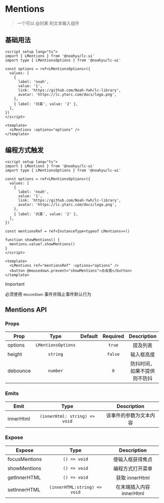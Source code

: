 # Mentions

> 一个可以 @刘某 的文本输入组件

## 基础用法

```vue
<script setup lang="ts">
import { LMentions } from '@noahyu/lc-ui'
import type { LMentionsOptions } from '@noahyu/lc-ui'

const options = ref<LMentionsOptions>({
  values: [
    {
      label: 'noah',
      value: '1',
      link: 'https://github.com/Noah-Ywh/lc-library',
      avatar: 'https://lc.ytarc.com/docs/logo.png',
    },
    { label: '刘某', value: '2' },
  ],
})
</script>

<template>
  <LMentions :options="options" />
</template>
```

## 编程方式触发

```vue
<script setup lang="ts">
import { LMentions } from '@noahyu/lc-ui'
import type { LMentionsOptions } from '@noahyu/lc-ui'

const options = ref<LMentionsOptions>({
  values: [
    {
      label: 'noah',
      value: '1',
      link: 'https://github.com/Noah-Ywh/lc-library',
      avatar: 'https://lc.ytarc.com/docs/logo.png',
    },
    { label: '刘某', value: '2' },
  ],
})

const mentionsRef = ref<InstanceType<typeof LMentions>>()

function showMentions() {
  mentions.value?.showMentions()
}
</script>

<template>
  <LMentions ref="mentionsRef" :options="options" />
  <button @mousedown.prevent="showMentions">点击我</button>
</template>
```

> [!IMPORTANT]
> 必须使用 `mousedown` 事件并阻止事件默认行为

## Mentions API

### Props

| Prop     |        Type        | Default | Required |         Description          |
| -------- | :----------------: | :-----: | :------: | :--------------------------: |
| options  | `LMentionsOptions` |         |  `true`  |           提及列表           |
| height   |      `string`      |         | `false`  |          输入框高度          |
| debounce |      `number`      |         |   `0`    | 防抖时间，如果不提供则不防抖 |

### Emits

| Emit      |             Type              |      Description       |
| --------- | :---------------------------: | :--------------------: |
| innerHtml | `(innerHtml: string) => void` | 该事件的参数为文本内容 |

### Expose

| Expose        |             Type             |       Description        |
| ------------- | :--------------------------: | :----------------------: |
| focusMentions |         `() => void`         |     使输入框获得焦点     |
| showMentions  |         `() => void`         |     编程方式打开菜单     |
| getInnerHTML  |         `() => void`         |      获取 innerHtml      |
| setInnerHTML  | `(innerHTML:string) => void` | 在末端插入内容 innerHtml |
